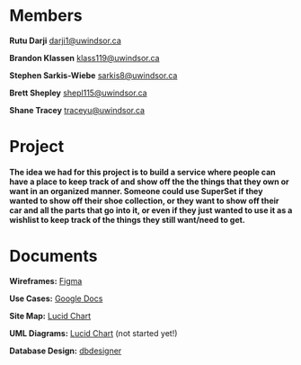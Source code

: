 # Members

**Rutu Darji**
darji1@uwindsor.ca

**Brandon Klassen**
klass119@uwindsor.ca

**Stephen Sarkis-Wiebe**
sarkis8@uwindsor.ca

**Brett Shepley**
shepl115@uwindsor.ca

**Shane Tracey**
traceyu@uwindsor.ca

# Project
#### The idea we had for this project is to build a service where people can have a place to keep track of and show off the the things that they own or want in an organized manner.  Someone could use SuperSet if they wanted to show off their shoe collection, or they want to show off their car and all the parts that go into it, or even if they just wanted to use it as a wishlist to keep track of the things they still want/need to get.


# Documents
**Wireframes:** [Figma](https://www.figma.com/files/project/32229536/Team-project?fuid=766673555964195538)

**Use Cases:** [Google Docs](https://docs.google.com/document/d/1LIq0-3pp8Yx4l4znDlORiHNYOu5Y587QXrEzo3GTVdw/edit?usp=sharing)

**Site Map:** [Lucid Chart](https://lucid.app/lucidchart/invitations/accept/inv_94f21ff5-1ce7-4490-8145-d4a92bc3f56e?viewport_loc=-11%2C-11%2C2219%2C1159%2C0_0)

**UML Diagrams:** [Lucid Chart](https://www.lucidchart.com/) (not started yet!)

**Database Design:** [dbdesigner](https://app.dbdesigner.net/designer/schema/425473)
